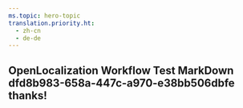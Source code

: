 ```yaml
---
ms.topic: hero-topic
translation.priority.ht: 
  - zh-cn
  - de-de
---
```

## OpenLocalization Workflow Test MarkDown dfd8b983-658a-447c-a970-e38bb506dbfe thanks!
